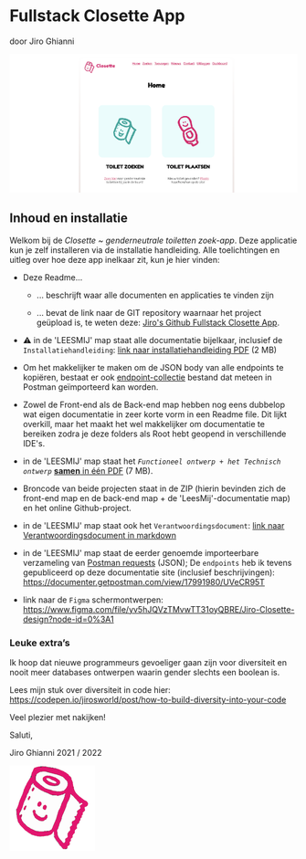 # Fullstack Closette App

door Jiro Ghianni

![Closette screenshot front-end](LEESMIJ/assets/screenshot-closette.png)

## Inhoud en installatie

Welkom bij de _Closette ~ genderneutrale toiletten zoek-app_. Deze applicatie kun je zelf installeren via de installatie handleiding. Alle toelichtingen en uitleg over hoe deze app inelkaar zit, kun je hier vinden:

* Deze Readme...

    * ... beschrijft waar alle documenten en applicaties te vinden zijn

    * ... bevat de link naar de GIT repository waarnaar het project geüpload
is, te weten deze: [Jiro's Github Fullstack Closette App](https://github.com/JirosWorld/fullstack-closette-app).

* ⚠️ in de 'LEESMIJ' map staat alle documentatie bijelkaar, inclusief de `Installatiehandleiding`:  [link naar installatiehandleiding PDF](LEESMIJ/installatiehandleiding-closette.pdf) (2 MB)
* Om het makkelijker te maken om de JSON body van alle endpoints te kopiëren, bestaat er ook  [endpoint-collectie](LEESMIJ/Jiro_Closette_data.postman_collection.json) bestand dat meteen in Postman geïmporteerd kan worden.

* Zowel de Front-end als de Back-end map hebben nog eens dubbelop wat eigen documentatie in zeer korte vorm in een Readme file. Dit lijkt overkill, maar het maakt het wel makkelijker om documentatie te bereiken zodra je deze folders als Root hebt geopend in verschillende IDE's.

* in de 'LEESMIJ' map staat het _`Functioneel ontwerp + het Technisch ontwerp`_ [**samen** in één PDF](LEESMIJ/functioneel-technisch-ontwerp-app-jiro.pdf) (7 MB).

* Broncode van beide projecten staat in de ZIP (hierin bevinden zich de front-end map en de back-end map + de 'LeesMij'-documentatie map) en het online Github-project.

* in de 'LEESMIJ' map staat ook het `Verantwoordingsdocument`: [link naar Verantwoordingsdocument in markdown](LEESMIJ/verantwoordingsdocument.md)

* in de 'LEESMIJ' map staat de eerder genoemde importeerbare verzameling van [Postman requests](LEESMIJ/Jiro_Closette_data.postman_collection.json) (JSON); De `endpoints` heb ik tevens gepubliceerd op deze documentatie site (inclusief beschrijvingen):
  https://documenter.getpostman.com/view/17991980/UVeCR95T

* link naar de `Figma` schermontwerpen:
  https://www.figma.com/file/yv5hJQVzTMvwTT31oyQBRE/Jiro-Closette-design?node-id=0%3A1

### Leuke extra’s

Ik hoop dat nieuwe programmeurs gevoeliger gaan zijn voor diversiteit en nooit meer databases ontwerpen waarin gender slechts een boolean is. 

Lees mijn stuk over diversiteit in code hier:
https://codepen.io/jirosworld/post/how-to-build-diversity-into-your-code


Veel plezier met nakijken!

Saluti,

Jiro Ghianni
2021 / 2022

![Closette logo](LEESMIJ/assets/closette-logo.png)